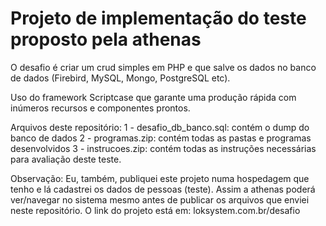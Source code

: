 # Projeto de implementação do teste proposto pela athenas
O desafio é criar um crud simples em PHP e que salve os dados no banco de dados (Firebird, MySQL, Mongo, PostgreSQL etc).

Uso do framework Scriptcase que garante uma produção rápida com inúmeros recursos e componentes prontos. 

Arquivos deste repositório:
1 - desafio_db_banco.sql: contém o dump do banco de dados
2 - programas.zip: contém todas as pastas e programas desenvolvidos
3 - instrucoes.zip: contém todas as instruções necessárias para avaliação deste teste.

Observação: Eu, também, publiquei este projeto numa hospedagem que tenho e lá cadastrei os dados de pessoas (teste). Assim a athenas poderá ver/navegar no sistema mesmo antes de publicar os arquivos que enviei neste repositório.
O link do projeto está em: loksystem.com.br/desafio


